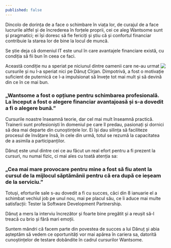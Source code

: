 ```yaml
---
published: false
---
```


Dincolo de dorința de a face o schimbare în viața lor, de curajul de a face lucrurile altfel și de încrederea în forțele proprii, cei ce aleg Wantsome sunt și pragmatici; ei își doresc să fie fericiți și știu că și confortul financiar contribuie la starea lor de bine la locul de muncă.

Se știe deja că domeniul IT este unul în care avantajele financiare există, cu condiția să fii bun în ceea ce faci. 
<!--more-->

<img src="{{ site.url }}/img/blog/ danut_cirjan.jpg" class="img-responsive img-square" align="right"/> Această condiție nu a speriat pe niciunul dintre oamenii care ne-au urmat cursurile și nu l-a speriat nici pe Dănuț Cîrjan. Dimpotrivă, a fost o motivație suficient de puternică ce l-a impulsionat să învețe tot mai mult și să devină din ce în ce mai bun.

### „Wantsome a fost o opțiune pentru schimbarea profesională.  La început a fost o alegere financiar avantajoasă și s-a dovedit a fi o alegere bună.”

Cursurile noastre înseamnă teorie, dar cel mai mult înseamnă practică. Trainerii sunt profesioniști în domeniul pe care îl predau, pasionați și dornici să dea mai departe din cunoștințele lor. Ei își dau silința să faciliteze procesul de învățare însă, în cele din urmă, totul se rezumă la capacitatea de a asimila a participanților. 

Dănuț este unul dintre cei ce au făcut un real efort pentru a fi prezent la cursuri, nu numai fizic, ci mai ales cu toată atenția sa:

### „Cea mai mare provocare pentru mine a fost să fiu atent la cursul de la mijlocul săptămânii pentru că era după ce ieșeam de la serviciu.”

Totuși, eforturile sale s-au dovedit a fi cu succes, căci din 8 ianuarie el a schimbat vechiul job pe unul nou, mai pe placul său, ce îi aduce mai multe satisfacții: Tester la Software Development Partnership.

Dănuț a mers la interviu încrezător și foarte bine pregătit și a reușit să-l treacă cu brio și fără mari emoții.

Suntem mândri că facem parte din povestea de succes a lui Dănuț și abia așteptăm să vedem ce oportunități vor mai apărea în cariera sa, datorită cunoștințelor de testare dobândite în cadrul cursurilor Wantsome.
